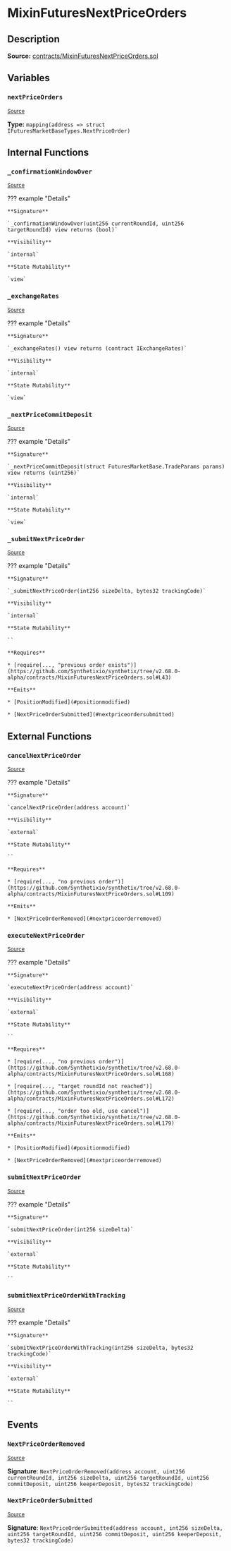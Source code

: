 # MixinFuturesNextPriceOrders

## Description

**Source:** [contracts/MixinFuturesNextPriceOrders.sol](https://github.com/Synthetixio/synthetix/tree/v2.68.0-alpha/contracts/MixinFuturesNextPriceOrders.sol)

## Variables

### `nextPriceOrders`

<sub>[Source](https://github.com/Synthetixio/synthetix/tree/v2.68.0-alpha/contracts/MixinFuturesNextPriceOrders.sol#L20)</sub>

**Type:** `mapping(address => struct IFuturesMarketBaseTypes.NextPriceOrder)`

## Internal Functions

### `_confirmationWindowOver`

<sub>[Source](https://github.com/Synthetixio/synthetix/tree/v2.68.0-alpha/contracts/MixinFuturesNextPriceOrders.sol#L232)</sub>

??? example "Details"

    **Signature**

    `_confirmationWindowOver(uint256 currentRoundId, uint256 targetRoundId) view returns (bool)`

    **Visibility**

    `internal`

    **State Mutability**

    `view`

### `_exchangeRates`

<sub>[Source](https://github.com/Synthetixio/synthetix/tree/v2.68.0-alpha/contracts/MixinFuturesNextPriceOrders.sol#L238)</sub>

??? example "Details"

    **Signature**

    `_exchangeRates() view returns (contract IExchangeRates)`

    **Visibility**

    `internal`

    **State Mutability**

    `view`

### `_nextPriceCommitDeposit`

<sub>[Source](https://github.com/Synthetixio/synthetix/tree/v2.68.0-alpha/contracts/MixinFuturesNextPriceOrders.sol#L243)</sub>

??? example "Details"

    **Signature**

    `_nextPriceCommitDeposit(struct FuturesMarketBase.TradeParams params) view returns (uint256)`

    **Visibility**

    `internal`

    **State Mutability**

    `view`

### `_submitNextPriceOrder`

<sub>[Source](https://github.com/Synthetixio/synthetix/tree/v2.68.0-alpha/contracts/MixinFuturesNextPriceOrders.sol#L41)</sub>

??? example "Details"

    **Signature**

    `_submitNextPriceOrder(int256 sizeDelta, bytes32 trackingCode)`

    **Visibility**

    `internal`

    **State Mutability**

    ``

    **Requires**

    * [require(..., "previous order exists")](https://github.com/Synthetixio/synthetix/tree/v2.68.0-alpha/contracts/MixinFuturesNextPriceOrders.sol#L43)

    **Emits**

    * [PositionModified](#positionmodified)

    * [NextPriceOrderSubmitted](#nextpriceordersubmitted)

## External Functions

### `cancelNextPriceOrder`

<sub>[Source](https://github.com/Synthetixio/synthetix/tree/v2.68.0-alpha/contracts/MixinFuturesNextPriceOrders.sol#L105)</sub>

??? example "Details"

    **Signature**

    `cancelNextPriceOrder(address account)`

    **Visibility**

    `external`

    **State Mutability**

    ``

    **Requires**

    * [require(..., "no previous order")](https://github.com/Synthetixio/synthetix/tree/v2.68.0-alpha/contracts/MixinFuturesNextPriceOrders.sol#L109)

    **Emits**

    * [NextPriceOrderRemoved](#nextpriceorderremoved)

### `executeNextPriceOrder`

<sub>[Source](https://github.com/Synthetixio/synthetix/tree/v2.68.0-alpha/contracts/MixinFuturesNextPriceOrders.sol#L164)</sub>

??? example "Details"

    **Signature**

    `executeNextPriceOrder(address account)`

    **Visibility**

    `external`

    **State Mutability**

    ``

    **Requires**

    * [require(..., "no previous order")](https://github.com/Synthetixio/synthetix/tree/v2.68.0-alpha/contracts/MixinFuturesNextPriceOrders.sol#L168)

    * [require(..., "target roundId not reached")](https://github.com/Synthetixio/synthetix/tree/v2.68.0-alpha/contracts/MixinFuturesNextPriceOrders.sol#L172)

    * [require(..., "order too old, use cancel")](https://github.com/Synthetixio/synthetix/tree/v2.68.0-alpha/contracts/MixinFuturesNextPriceOrders.sol#L179)

    **Emits**

    * [PositionModified](#positionmodified)

    * [NextPriceOrderRemoved](#nextpriceorderremoved)

### `submitNextPriceOrder`

<sub>[Source](https://github.com/Synthetixio/synthetix/tree/v2.68.0-alpha/contracts/MixinFuturesNextPriceOrders.sol#L31)</sub>

??? example "Details"

    **Signature**

    `submitNextPriceOrder(int256 sizeDelta)`

    **Visibility**

    `external`

    **State Mutability**

    ``

### `submitNextPriceOrderWithTracking`

<sub>[Source](https://github.com/Synthetixio/synthetix/tree/v2.68.0-alpha/contracts/MixinFuturesNextPriceOrders.sol#L37)</sub>

??? example "Details"

    **Signature**

    `submitNextPriceOrderWithTracking(int256 sizeDelta, bytes32 trackingCode)`

    **Visibility**

    `external`

    **State Mutability**

    ``

## Events

### `NextPriceOrderRemoved`

<sub>[Source](https://github.com/Synthetixio/synthetix/tree/v2.68.0-alpha/contracts/MixinFuturesNextPriceOrders.sol#L265)</sub>

**Signature**: `NextPriceOrderRemoved(address account, uint256 currentRoundId, int256 sizeDelta, uint256 targetRoundId, uint256 commitDeposit, uint256 keeperDeposit, bytes32 trackingCode)`

### `NextPriceOrderSubmitted`

<sub>[Source](https://github.com/Synthetixio/synthetix/tree/v2.68.0-alpha/contracts/MixinFuturesNextPriceOrders.sol#L256)</sub>

**Signature**: `NextPriceOrderSubmitted(address account, int256 sizeDelta, uint256 targetRoundId, uint256 commitDeposit, uint256 keeperDeposit, bytes32 trackingCode)`
